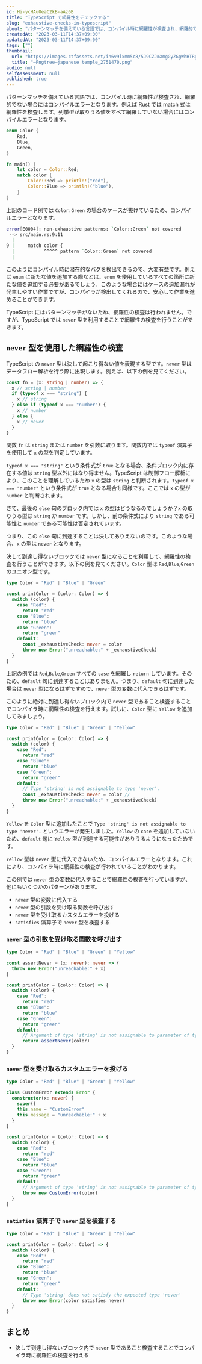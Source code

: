 ```yaml
---
id: Hi-ycHAuOeaC2kB-aAz6B
title: "TypeScript で網羅性をチェックする"
slug: "exhaustive-checks-in-typescript"
about: "パターンマッチを備えている言語では、コンパイル時に網羅性が検査され、網羅的でない場合にはコンパイルエラーとなります。例えば Rust では match 式は網羅性を検査します。列挙型が取りうる値をすべて網羅していない場合にはコンパイルエラーとなります。TypeScript にはパターンマッチがないため、網羅性の検査は行われません。ですが、TypeScript では `never` 型を利用することで網羅性の検査を行うことができます。"
createdAt: "2023-03-11T14:37+09:00"
updatedAt: "2023-03-11T14:37+09:00"
tags: [""]
thumbnail:
  url: "https://images.ctfassets.net/in6v9lxmm5c8/5J9CZJmXmgGyZGgWhHTRg7/94c94bbfbbfd9a56715a2df5c36a7d62/_Pngtree_japanese_temple_2751470.png"
  title: "—Pngtree—japanese temple_2751470.png"
audio: null
selfAssessment: null
published: true
---
```

パターンマッチを備えている言語では、コンパイル時に網羅性が検査され、網羅的でない場合にはコンパイルエラーとなります。例えば Rust では match 式は網羅性を検査します。列挙型が取りうる値をすべて網羅していない場合にはコンパイルエラーとなります。

```rust:srv/main.rs
enum Color {
    Red,
    Blue,
    Green,
}

fn main() {
    let color = Color::Red;
    match color {
        Color::Red => println!("red"),
        Color::Blue => println!("blue"),
    }
}
```

上記のコード例では `Color:Green` の場合のケースが抜けているため、コンパイルエラーとなります。

```bash
error[E0004]: non-exhaustive patterns: `Color::Green` not covered
 --> src/main.rs:9:11
  |
9 |     match color {
  |           ^^^^^ pattern `Color::Green` not covered
  |
```

このようにコンパイル時に潜在的なバグを検出できるので、大変有益です。例えば `enum` に新たな値を追加する際などは、`enum` を使用しているすべての箇所に新たな値を追加する必要があるでしょう。このような場合にはケースの追加漏れが発生しやすい作業ですが、コンパイラが検出してくれるので、安心して作業を進めることができます。

TypeScript にはパターンマッチがないため、網羅性の検査は行われません。ですが、TypeScript では `never` 型を利用することで網羅性の検査を行うことができます。

## `never` 型を使用した網羅性の検査

TypeScript の `never` 型は決して起こり得ない値を表現する型です。`never` 型はデータフロー解析を行う際に出現します。例えば、以下の例を見てください。

```typescript
const fn = (x: string | number) => {
  x // string | number
  if (typeof x === "string") {
    x // string
  } else if (typeof x === "number") {
    x // number
  } else {
    x // never
  }
}
```

関数 `fn` は `string` または `number` を引数に取ります。関数内では `typeof` 演算子を使用して `x` の型を判定しています。

`typeof x === "string"` という条件式が `true` となる場合、条件ブロック内に存在する値は `string` 型以外にはなり得ません。TypeScript は制御フロー解析により、このことを理解しているため `x` の型は `string` と判断されます。`typeof x === "number"` という条件式が `true` となる場合も同様です。ここでは `x` の型が `number` と判断されます。

さて、最後の `else` 句のブロック内では `x` の型はどうなるのでしょうか？`x` の取りうる型は `string` か `number` です。しかし、前の条件式により `string` である可能性と `number` である可能性は否定されています。

つまり、この `else` 句に到達することは決してありえないのです。このような場合、`x` の型は `never` となります。


決して到達し得ないブロックでは `never` 型になることを利用して、網羅性の検査を行うことができます。以下の例を見てください。`Color` 型は `Red`,`Blue`,`Green` のユニオン型です。

```typescript
type Color = "Red" | "Blue" | "Green"

const printColor = (color: Color) => {
  switch (color) {
    case "Red":
      return "red"
    case "Blue":
      return "blue"
    case "Green":
      return "green"
    default:
      const _exhaustiveCheck: never = color
      throw new Error("unreachable:" + _exhaustiveCheck)
  }
}
```

上記の例では `Red`,`Bule`,`Green` すべての `case` を網羅し `return` しています。そのため、`default` 句に到達することはありません。つまり、`default` 句に到達した場合は `never` 型になるはずですので、`never` 型の変数に代入できるはずです。

このように絶対に到達し得ないブロック内で `never` 型であること検査することでコンパイラ時に網羅性の検査を行えます。試しに、`Color` 型に `Yellow` を追加してみましょう。

```typescript
type Color = "Red" | "Blue" | "Green" | "Yellow"

const printColor = (color: Color) => {
  switch (color) {
    case "Red":
      return "red"
    case "Blue":
      return "blue"
    case "Green":
      return "green"
    default:
      // Type 'string' is not assignable to type 'never'.
      const _exhaustiveCheck: never = color // 
      throw new Error("unreachable:" + _exhaustiveCheck)
  }
}
```

`Yellow` を `Color` 型に追加したことで `Type 'string' is not assignable to type 'never'.` というエラーが発生しました。`Yellow` の `case` を追加していないため、`default` 句に `Yellow` 型が到達する可能性がありうるようになったためです。

`Yellow` 型は `never` 型に代入できないため、コンパイルエラーとなります。これにより、コンパイラ時に網羅性の検査が行われていることがわかります。

この例では `never` 型の変数に代入することで網羅性の検査を行っていますが、他にもいくつかのパターンがあります。

- `never` 型の変数に代入する
- `never` 型の引数を受け取る関数を呼び出す
- `never` 型を受け取るカスタムエラーを投げる
- `satisfies` 演算子で `never` 型を検査する

### `never` 型の引数を受け取る関数を呼び出す

```typescript
type Color = "Red" | "Blue" | "Green" | "Yellow"

const assertNever = (x: never): never => {
  throw new Error("unreachable:" + x)
}

const printColor = (color: Color) => {
  switch (color) {
    case "Red":
      return "red"
    case "Blue":
      return "blue"
    case "Green":
      return "green"
    default:
      // Argument of type 'string' is not assignable to parameter of type 'never'
      return assertNever(color)
  }
}
```

### `never` 型を受け取るカスタムエラーを投げる

```typescript
type Color = "Red" | "Blue" | "Green" | "Yellow"

class CustomError extends Error {
  constructor(x: never) {
    super()
    this.name = "CustomError"
    this.message = "unreachable:" + x
  }
}

const printColor = (color: Color) => {
  switch (color) {
    case "Red":
      return "red"
    case "Blue":
      return "blue"
    case "Green":
      return "green"
    default:
      // Argument of type 'string' is not assignable to parameter of type 'never'
      throw new CustomError(color)
  }
}
```

### `satisfies` 演算子で `never` 型を検査する

```typescript
type Color = "Red" | "Blue" | "Green" | "Yellow"

const printColor = (color: Color) => {
  switch (color) {
    case "Red":
      return "red"
    case "Blue":
      return "blue"
    case "Green":
      return "green"
    default:
      // Type 'string' does not satisfy the expected type 'never'
      throw new Error(color satisfies never)
  }
}
```

## まとめ

- 決して到達し得ないブロック内で `never` 型であること検査することでコンパイラ時に網羅性の検査を行える
